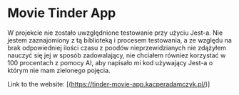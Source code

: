 # Movie Tinder App

W projekcie nie zostało uwzględnione testowanie przy użyciu Jest-a. Nie jestem zaznajomiony z tą biblioteką i procesem testowania, a ze względu na brak odpowiedniej ilości czasu z poodów nieprzewidzianych nie zdążyłem nauczyć się jej w sposób zadowalający, nie chciałem równiez korzystać w 100 procentach z pomocy AI, aby napisało mi kod używający Jest-a o którym nie mam zielonego pojęcia.

Link to the website: [(https://tinder-movie-app.kacperadamczyk.pl/)]
